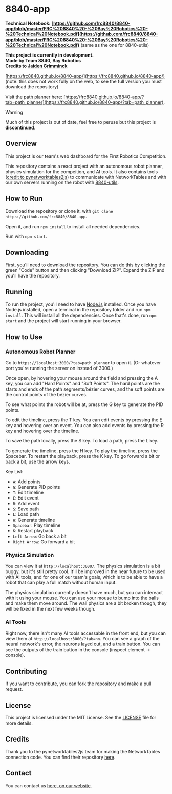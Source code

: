 # 8840-app

**Technical Notebook: [https://github.com/frc8840/8840-app/blob/master/FRC%208840%20-%20Bay%20Robotics%20-%20Technical%20Notebook.pdf](https://github.com/frc8840/8840-app/blob/master/FRC%208840%20-%20Bay%20Robotics%20-%20Technical%20Notebook.pdf)** (same as the one for 8840-utils)

**This project is currently in development.**  
**Made by Team 8840, Bay Robotics**  
**Credits to [Jaiden Grimminck](https://github.com/JaidenAGrimminck)**  

[https://frc8840.github.io/8840-app/](https://frc8840.github.io/8840-app/) (note: this does not work fully on the web, to see the full version you must download the repository)

Visit the path planner here: [https://frc8840.github.io/8840-app/?tab=path_planner](https://frc8840.github.io/8840-app/?tab=path_planner).

> [!WARNING]
> Much of this project is out of date, feel free to peruse but this project is __discontinued__.

## Overview

This project is our team's web dashboard for the First Robotics Competition.

This repository contains a react project with an autonomous robot planner, physics simulation for the compeition, and AI tools. It also contains tools ([credit to pynetworktables2js](https://github.com/robotpy/pynetworktables2js)) to communicate with NetworkTables and with our own servers running on the robot with [8840-utils](https://github.com/frc8840/).

## How to Run

Download the repository or clone it, with `git clone https://github.com/frc8840/8840-app`.

Open it, and run `npm install` to install all needed dependencies.

Run with `npm start`.

## Downloading

First, you'll need to download the repository. You can do this by clicking the green "Code" button and then clicking "Download ZIP". Expand the ZIP and you'll have the repository.

## Running

To run the project, you'll need to have [Node.js](https://nodejs.org/en/) installed. Once you have Node.js installed, open a terminal in the repository folder and run `npm install`. This will install all the dependencies. Once that's done, run `npm start` and the project will start running in your browser.

## How to Use

### Autonomous Robot Planner

Go to `https://localhost:3000/?tab=path_planner` to open it. (Or whatever port you're running the server on instead of 3000.)

Once open, by hovering your mouse around the field and pressing the A key, you can add "Hard Points" and "Soft Points". The hard points are the starts and ends of the path segments/bézier curves, and the soft points are the control points of the bézier curves.

To see what points the robot will be at, press the G key to generate the PID points.

To edit the timeline, press the T key. You can edit events by pressing the E key and hovering over an event. You can also add events by pressing the R key and hovering over the timeline.

To save the path locally, press the S key. To load a path, press the L key.

To generate the timeline, press the H key. To play the timeline, press the Spacebar. To restart the playback, press the K key. To go forward a bit or back a bit, use the arrow keys.

Key List:

- `A`: Add points
- `G`: Generate PID points
- `T`: Edit timeline
- `E`: Edit event
- `R`: Add event
- `S`: Save path
- `L`: Load path
- `H`: Generate timeline
- `Spacebar`: Play timeline
- `K`: Restart playback
- `Left Arrow`: Go back a bit
- `Right Arrow`: Go forward a bit

### Physics Simulation

You can view it at `http://localhost:3000/`. The physics simulation is a bit buggy, but it's still pretty cool. It'll be improved in the near future to be used with AI tools, and for one of our team's goals, which is to be able to have a robot that can play a full match without human input.

The physics simulation currently doesn't have much, but you can intereact with it using your mouse. You can use your mouse to bump into the balls and make them move around. The wall physics are a bit broken though, they will be fixed in the next few weeks though.

### AI Tools

Right now, there isn't many AI tools accessable in the front end, but you can view them at `http://localhost:3000/?tab=nn`. You can see a graph of the neural network's error, the neurons layed out, and a train button. You can see the outputs of the train button in the console (inspect element -> console).

## Contributing

If you want to contribute, you can fork the repository and make a pull request.

## License

This project is licensed under the MIT License. See the [LICENSE](LICENSE) file for more details.

## Credits

Thank you to the pynetworktables2js team for making the NetworkTables connection code. You can find their repository [here](https://github.com/robotpy/pynetworktables2js).

## Contact

You can contact us [here, on our website](https://www.team8840.org/contact).
